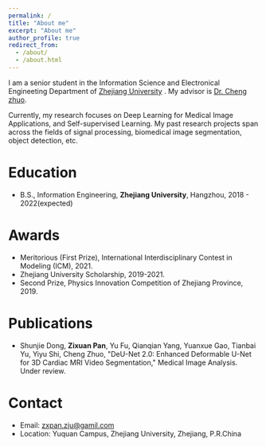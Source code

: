 ```yaml
---
permalink: /
title: "About me"
excerpt: "About me"
author_profile: true
redirect_from: 
  - /about/
  - /about.html
---
```


I am a senior student in the Information Science and Electronical Engineeting Department of [Zhejiang University](https://www.zju.edu.cn/english/) . My advisor is [Dr. Cheng zhuo](https://person.zju.edu.cn/en/chengzhuo). 

Currently, my research focuses on Deep Learning for Medical Image Applications, and Self-supervised Learning. My past research projects span across the fields of signal processing, biomedical image segmentation, object detection, etc.

Education
======
* B.S., Information Engineering, **Zhejiang University**, Hangzhou, 2018 - 2022(expected)

Awards
======
* Meritorious (First Prize), International Interdisciplinary Contest in Modeling (ICM), 2021.
* Zhejiang University Scholarship, 2019-2021.
* Second Prize, Physics Innovation Competition of Zhejiang Province, 2019.
  
Publications
======
* Shunjie Dong, **Zixuan Pan**, Yu Fu, Qianqian Yang, Yuanxue Gao, Tianbai Yu,  Yiyu Shi, Cheng Zhuo, "DeU-Net 2.0: Enhanced Deformable U-Net for 3D Cardiac MRI Video Segmentation," Medical Image Analysis. Under review.

Contact
======
* Email: zxpan.zju@gamil.com
* Location: Yuquan Campus, Zhejiang University, Zhejiang, P.R.China
